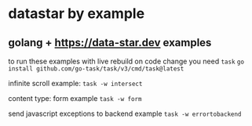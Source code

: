 # datastar by example
## golang + https://data-star.dev examples

to run these examples with live rebuild on code change you need `task` `go install github.com/go-task/task/v3/cmd/task@latest`


infinite scroll example:
`task -w intersect`

content type: form example
`task -w form`

send javascript exceptions to backend example
`task -w errortobackend`
